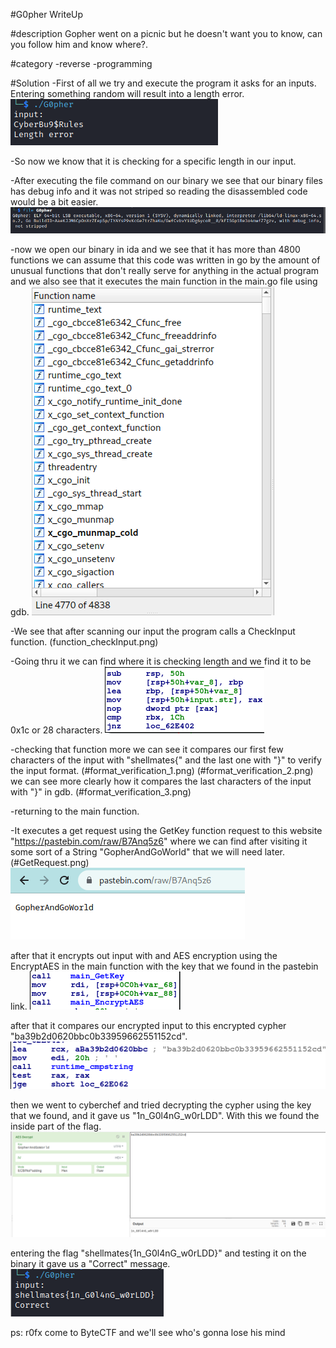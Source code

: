 #G0pher WriteUp

#description
    Gopher went on a picnic but he doesn't want you to know, can you follow him and know where?.

#category
-reverse
-programming

#Solution
-First of all we try and execute the program 
it asks for an inputs. Entering something random will result into a length error.
![](First_execution.png)

-So now we know that it is checking for a specific length in our input.

-After executing the file command on our binary we see that our binary files has debug info and it was not striped so reading 
the disassembled code would be a bit easier.
![](file_command.png)

-now we open our binary in ida and we see that it has more than 4800 functions we can assume that this code was written in go by the amount of unusual functions that don't really serve for anything in the actual program and we also see that it executes the main function in the main.go file using gdb.
![](functions.png)

-We see that after scanning our input the program calls a CheckInput function.
(function_checkInput.png)

-Going thru it we can find where it is checking length and we find it to be 0x1c or 28 characters.
![](length_verification.png)


-checking that function more we can see it compares our first few characters of the input with "shellmates{"
and the last one with "}" to verify the input format.
(#format_verification_1.png)
(#format_verification_2.png)
we can see more clearly how it compares the last characters of the input with "}" in gdb.
(#format_verification_3.png)

-returning to the main function.

-It executes a get request using the GetKey function request to this website "https://pastebin.com/raw/B7Anq5z6" where we can find after visiting it some sort of a String "GopherAndGoWorld" that we will need later.
(#GetRequest.png)
![](pastebin.png)

after that it encrypts out input with and AES encryption using the EncryptAES in the main function with the key that we found in the pastebin link.
![](EncryptAES.png)

after that it compares our encrypted input to this encrypted cypher "ba39b2d0620bbc0b33959662551152cd".
![](AES_encrypted_flag_comaparaison.png)

then we went to cyberchef and tried decrypting the cypher using the key that we found, and it gave us "1n_G0l4nG_w0rLDD". With this we found the inside part of the flag.
![](Decryption.png)

entering the flag "shellmates{1n_G0l4nG_w0rLDD}" and testing it on the binary it gave us a "Correct" message.
![](correct.png)





ps: r0fx come to ByteCTF and we'll see who's gonna lose his mind